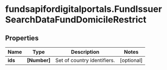 # fundsapifordigitalportals.FundIssuerSearchDataFundDomicileRestrict

## Properties

Name | Type | Description | Notes
------------ | ------------- | ------------- | -------------
**ids** | **[Number]** | Set of country identifiers. | [optional] 


